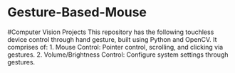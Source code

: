 # Gesture-Based-Mouse
#Computer Vision Projects  This repository has the following touchless device control through hand gesture, built using Python and OpenCV. It comprises of:  1. Mouse Control: Pointer control, scrolling, and clicking via gestures.  2. Volume/Brightness Control: Configure system settings through gestures.
